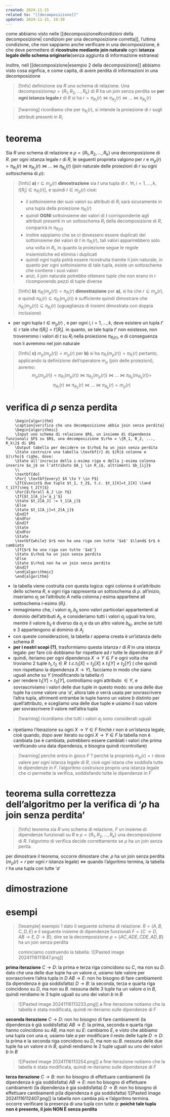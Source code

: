 ```yaml
---
created: 2024-11-15
related to: "[[decomposizione]]"
updated: 2024-11-15, 19:30
---
```

come abbiamo visto nelle [[decomposizione#condizioni della decomposizione| condizioni per una decomposizione corretta]], l’ultima condizione, che non sappiamo anche verificare in una decomposizione, è che deve permettere di **ricostruire mediante join naturale** ogni **istanza legale dello schema originario**(senza aggiunta di informazione estranea)

inoltre, nell [[decomposizione|esempio 2 della decomposizione]] abbiamo visto cosa signfica, e come capita, di avere perdita di informazioni in una decomposizione
>[!info] definizione
>sia $R$ uno schema di relazione. Una decomposizione$\rho = \{R_{1}, R_{2}, \dots, R_{k}\}$ di $R$ ha un join senza perdita se **per ogni istanza legale $r$** di $R$ si ha $r=\pi_{R_{1}}(r) \bowtie \pi_{R_{2}}(r) \bowtie \dots \bowtie \pi_{R_{k}}(r)$

>[!warning] ricordiamo che per $\pi_{R_i}(r)$, si intende la proiezione di $r$ sugli attributi presenti in $R_i$
# teorema 
Sia $R$ uno schema di relazione e $\rho = \{R_{1}, R_{2}, \dots, R_{k}\}$ una decomposizione di $R$. per ogni istanza legale $r$ di $R$, le seguenti proprieta valgono per $r$ e $m_{\rho}(r)=\pi_{R_{1}}(r) \bowtie \pi_{R_{2}}(r) \bowtie \dots \bowtie \pi_{R_{k}}(r)$ (join naturale delle proiezioni di $r$ su ogni sottoschema di $\rho$):
>[!info] **a)** $r \subseteq m_{\rho}(r)$
**dimostrazione**
sia $t$ una tupla di $r$. $\forall i, i=1,…,k, \,\,t[R_{i}] \in \pi_{R_{i}}(r)]$, e quindi $t \in m_{\rho}(r)$
cioè:
>- il sottoinsieme dei suoi valori su attributi di $R_i$ sarà sicuramente in una tupla della proiezione $\pi_{R_{i}}(r)$
>- quindi **OGNI** sottoinsieme dei valori di $t$ corrispondente agli attributi presenti in un sottoschema $R_i$ della decomposizione di $R$, comparirà in $\pi_{R_{i}(r)}$
>- inoltre sappiamo che se ci dovessero essere duplicati del sottoinsieme dei valori di $t$ in $\pi_{R_i}(r)$, tali valori apparirebbero solo una volta in $R_i$, in quanto la proiezione segue le regole insiemistiche ed elimina i duplicati
>- quindi ogni tupla potrà essere ricostruita tramite il join naturale, in quanto per ogni sottoinsieme di tale tupla, esiste un sottoschema che contiene i suoi valori
>- anzi, il join naturale potrebbe ottenere tuple che non erano in r ricomponendo pezzi di tuple diverse

>[!info] **b)** $\pi_{R_{i}}(m_{\rho}(r))= \pi_{R_{i}}(r)$
**dimostrazione**
per **a)**, si ha che $r \subseteq m_{\rho}(r)$, e quindi $\pi_{R_{i}}(r) \subseteq \pi_{R_{i}}(m_{\rho}(r))$
è sufficiente quindi dimostrare che $\pi_{R_{i}}(m_{\rho}(r))\subseteq \pi_{R_{i}}(r)$ (uguaglianza di insiemi dimostrata con doppia inclusione)
- per ogni tupla $t \in m_{\rho}(r)$ , e per ogni $i,i=1,…,k$, deve esistere un tupla $t’ \in r$ tale che $t[R_i]=t'[R_{i}]$. in quanto, se tale tupla $t’$ non esistesse, non troveremmo i valori di $t$ su $R_i$ nella proiezione $\pi_{R_{i}(r)}$, e di conseguenza non li avremmo nel join naturale

>[!info]  **c)** $m_{\rho}(m_{\rho}(r)) = m_{\rho}(r)$
per **b)** si ha $\pi_{R_{i}}(m_{\rho}(r))= \pi_{R_{i}}(r)$
pertanto, applicando la definizione dell’operatore $m_{\rho}$ (join delle proiezioni), avremo:
$$m_{\rho}(m_{\rho}(r))= \pi_{R_{1}}(m_{\rho}(r)) \bowtie \pi_{R_{2}}(m_{\rho}(r)) \bowtie \dots \bowtie \pi_{R_{k}}(m_{R_{k}}(r)) =$$ 
$$\pi_{R_{1}}(r) \bowtie \pi_{R_{2}}(r) \bowtie \dots \bowtie \pi_{R_{k}}(r) = m_{\rho}(r)$$

# verifica di $\rho$ senza perdita
```pseudo
	\begin{algorithm}
	\caption{verifica che una decomposizione abbia join senza perdita}
	\begin{algorithmic}
	\Input uno schema di relazione $R$, un insieme di dipendenze funzionali $F$ su $R$, una decomposizione $\rho = \{R_1, R_2, ..., R_k\}$ di $R$
	\Output tabella per decidere se $\rho$ ha un join senza perdita
	\State costruire una tabella \textbf{r} di $|R|$ colonne e $|\rho|$ righe, dove:
	\State all'incrocio della i-esima riga e della j-esima colonna inserire $a_j$ se l'attributo $A_j \in R_i$, altrimenti $b_{ij}$
	\\
	\textbf{do}
	\For{ \textbf{every} $X \to Y \in F$}
	\If{$\exist$ due tuple $t_1, t_2$, t.c. $t_1[X]=t_2[X] \land t_1[Y]\neq t_2[Y]$}
	\For{$\forall A_J \in Y$}
	\If{$t_1[A_j]='a_j'$}
	\State $t_2[A_J] := t_1[A_j]$
	\Else 
	\State $t_1[A_j]=t_2[A_j]$
    \EndIf
    \EndFor
    \EndIf
	\State
    \EndFor
	\State
	\textbf{while} $r$ non ha una riga con tutte '$a$' $\land$ $r$ è cambiato
	\If{$r$ ha una riga con tutte '$a$'}
	\State $\rho$ ha un join senza perdita
	\Else
	\State $\rho$ non ha un join senza perdita
    \EndIf
	\end{algorithmic}
	\end{algorithm}
```
- la tabella viene costruita con questa logica: ogni colonna è un’attributo dello schema $R$, e ogni riga rappresenta un sottoschema di $\rho$. all’inizio, inseriamo $a_j$ se l’attributo $A$ nella colonna $j$-esima appartiene all sottoschema $i$-esimo ($R_i$).
- immaginiamo che, i valori $a_j, b_{ij}$ sono valori particolari appartententi al dominio dell’attributi $A_j$, e consideriamo tutti i valori $a_j$ uguali tra loro, mentre il valore $b_{ij}$ è diverso da $a_j$ e da un altro valore $b_{kj}$, anche se tutti e 3 appartengono al dominio di $A_j$
- con queste considerazioni, la tabella $r$ appena creata è un’istanza dello schema $R$
- **per i nostri scopi (?)**, trasformiamo questa istanza $r$ di $R$ in una istanza legale: per fare ciò dobbiamo far rispettare ad $r$ tutte le dipendenze di $F$
- quindi, iteriamo per ogni dipendenza $X \to Y \in F$ e ogni volta che troviamo 2 tuple $t_1, t_2 \in R \,\,\, t.c. t_1[X]=t_{2}[X] \land t_{1}[Y] \neq t_{2}[Y]$ ( che quindi non rispettano la dipendenza $X \to Y$), facciamo in modo che siano uguali anche su $Y$ (modificando la tabella $r$)
- per rendere $t_1[Y]= t_{2}[Y]$, controlliamo ogni attributo $\in Y$, e sovrascriviamo i valori delle due tuple in questo modo: se una delle due tuple ha come valore una ‘$a$’, allora tale $a$ verrà usata per sovrascrivere l’altra tupla, altrimenti entrambe le tuple hanno un valore $b$ distinto per quell’attributo, e scegliamo una delle due tuple e usiamo il suo valore per sovrascrivere il valore nell’altra tupla
>[!warning] ricordiamo che tutti i  valori $a_j$ sono considerati uguali
- ripetiamo l’iterazione su ogni $X \to Y \in F$ finchè $r$ non è un’istanza legale, cioè quando, dopo aver iterato su ogni $X \to Y \in F$ la tabella non è cambiata (se è cambiata, potrebbero essere cambiati i valori che prima verificando una data dipendenza, e bisogna quindi ricontrollare)
>[!warning] perchè entra in gioco $F$ ?
>perchè la proprietà $m_{\rho}(r)=r$ deve valere per ogni istanza legale di $R$, cioè ogni istana che soddisfa tutte le dipendenze in $F$. l’algoritmo costruisce proprio una istanza legale che ci permette la verifica, soddisfando tutte le dipendenze in $F$
# teorema sulla correttezza dell’algoritmo per la verifica di ‘$\rho$ ha join senza perdita’
>[!info] teorema
>sia $R$ uno schema di relazione, $F$ un insieme di dipendenze funzionali su $R$ e $\rho=\{R_{1}, R_{2}, \dots, R_{k}\}$ una decomposizione di $R$. 
>l’algorimo di verifica decide correttamente se $\rho$ ha un join senza perita.

per dimostrare il teorema, occorre dimostare che:
$\rho$ ha un join senza perdita ($m_{\rho}(r) = r$ per ogni $r$ istanza legale) $\iff$ quando l’algoritmo termina, la tabella $r$ ha una tupla con tutte ‘$a$’

# dimostrazione
# esempi
>[!example] esempio 1
>dato il seguente schema di relazione: $R =(A,B,C,D,E)$
>e il seguente insieme di dipendenze funzionali $F = \{C \to D, AB \to E, D \to B\}$,
>dire se la decomposizione $\rho = \{AC,ADE,CDE,AD,B\}$ ha un join senza perdita
>
>cominciamo costruendo la tabella:
>![[Pasted image 20241116111847.png]]
>
**prima iterazione**
$C \to D$: la prima e terza riga coincidono su $C$, ma non su $D$. dato che una delle due tuple ha un valore $a$, usiamo tale valore per sovrascrivere l’altra tupla in $D$
$AB \to E$: non ho bisogno di fare cambiamenti (la dipendenza è gia soddisfatta)
$D \to B$: la seconda, terza e quarta riga coincidono su $D$, ma non su $B$. nessuna delle 3 tuple ha un valore $a$ in $B$, quindi rendiamo le 3 tuple uguali su uno dei valori $b$ in $B$
>![[Pasted image 20241116113233.png]]
a fine iterazione notiamo che la tabella è stata modificata, quindi re-iteriamo sulle dipendenze di $F$
>
**seconda iterazione**
$C \to D$: non ho bisogno di fare cambiamenti (la dipendenza è già soddisfatta)
$AB \to E$: la prima, seconda e quarta riga hanno coincidono su $AB$, ma non su $E$: cambiamo $E$, e visto che abbiamo una tupla con una $a$, usiamo tale $a$ per modificare il resto delle tuple
$D \to D$: la prima e la seconda riga concidono su $D$, ma non su $B$. nessuna delle due tuple ha un valore $a$ in $B$, quindi rendiamo le 2 tuple uguali su uno dei valori $b$ in $B$
>
>![[Pasted image 20241116113254.png]]
a fine iterazione notiamo che la tabella è stata modificata, quindi re-iteriamo sulle dipendenze di $F$
>
**terza iterazione**
$C \to B$: non ho bisogno di effettuare cambiamenti (la dipendenza è gia soddisfatta)
$AB \to E$: non ho bisogno di effettuare cambiamenti (la dipendenza è gia soddisfatta)
$D \to B$: non ho bisogno di effettuare cambiamenti p(la dipendenza è gia soddisfatta)
![[Pasted image 20241116112407.png]]
la tabella non cambia più e l’algoritmo termina. occorre verificare la presenza di una tupla con tutte $a$: **poichè tale tupla non è presente, il join NON È senza perdita**
